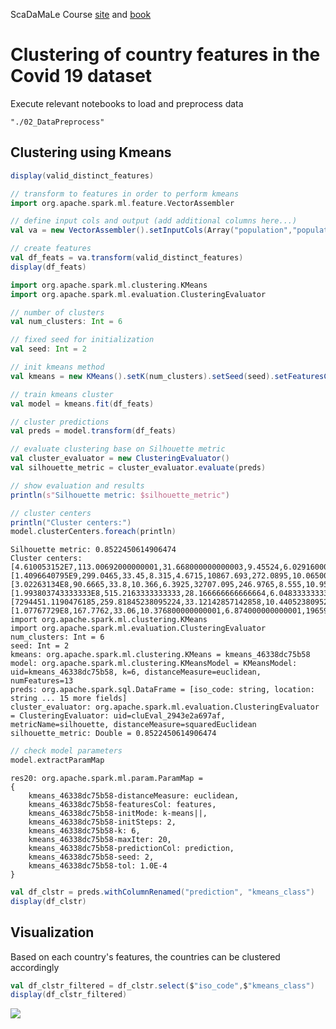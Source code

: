<div class="cell markdown">

ScaDaMaLe Course [site](https://lamastex.github.io/scalable-data-science/sds/3/x/) and [book](https://lamastex.github.io/ScaDaMaLe/index.html)

</div>

<div class="cell markdown">

Clustering of country features in the Covid 19 dataset
======================================================

</div>

<div class="cell markdown">

Execute relevant notebooks to load and preprocess data

</div>

<div class="cell code" execution_count="1" scrolled="false">

``` run
"./02_DataPreprocess"
```

</div>

<div class="cell markdown">

Clustering using Kmeans
-----------------------

</div>

<div class="cell code" execution_count="1" scrolled="false">

``` scala
display(valid_distinct_features)
```

</div>

<div class="cell code" execution_count="1" scrolled="false">

``` scala
// transform to features in order to perform kmeans
import org.apache.spark.ml.feature.VectorAssembler

// define input cols and output (add additional columns here...)
val va = new VectorAssembler().setInputCols(Array("population","population_density","median_age","aged_65_older","aged_70_older","gdp_per_capita","cardiovasc_death_rate","diabetes_prevalence","female_smokers","male_smokers","hospital_beds_per_thousand","life_expectancy","human_development_index")).setOutputCol("features")

// create features
val df_feats = va.transform(valid_distinct_features)
display(df_feats)
```

</div>

<div class="cell code" execution_count="1" scrolled="false">

``` scala
import org.apache.spark.ml.clustering.KMeans
import org.apache.spark.ml.evaluation.ClusteringEvaluator

// number of clusters
val num_clusters: Int = 6

// fixed seed for initialization
val seed: Int = 2

// init kmeans method
val kmeans = new KMeans().setK(num_clusters).setSeed(seed).setFeaturesCol("features")

// train kmeans cluster
val model = kmeans.fit(df_feats)

// cluster predictions
val preds = model.transform(df_feats)

// evaluate clustering base on Silhouette metric
val cluster_evaluator = new ClusteringEvaluator()
val silhouette_metric = cluster_evaluator.evaluate(preds)

// show evaluation and results
println(s"Silhouette metric: $silhouette_metric")

// cluster centers
println("Cluster centers:")
model.clusterCenters.foreach(println)
```

<div class="output execute_result plain_result" execution_count="1">

    Silhouette metric: 0.8522450614906474
    Cluster centers:
    [4.610053152E7,113.00692000000001,31.668000000000003,9.45524,6.029160000000001,17977.45664,247.31187999999995,6.65,9.020000000000001,29.740000000000002,2.9476000000000004,73.7436,0.7251200000000002]
    [1.4096640795E9,299.0465,33.45,8.315,4.6715,10867.693,272.0895,10.065000000000001,1.9,34.5,2.435,73.285,0.696]
    [3.02263134E8,90.6665,33.8,10.366,6.3925,32707.095,246.9765,8.555,10.950000000000001,50.349999999999994,1.905,75.28999999999999,0.8089999999999999]
    [1.993803743333333E8,515.2163333333333,28.166666666666664,6.048333333333333,3.700666666666666,7554.047999999999,299.66499999999996,8.280000000000001,4.633333333333333,33.1,1.2,71.91333333333333,0.643]
    [7294451.1190476185,259.81845238095224,33.12142857142858,10.440523809523814,6.707988095238093,24778.540952380958,246.83450000000002,7.545952380952383,11.430952380952382,31.786904761904758,3.2384761904761903,74.73202380952378,0.7552380952380952]
    [1.07767729E8,167.7762,33.06,10.376800000000001,6.874000000000001,19659.705700000002,258.51500000000004,9.284,9.4,35.4,4.029000000000001,75.318,0.7576]
    import org.apache.spark.ml.clustering.KMeans
    import org.apache.spark.ml.evaluation.ClusteringEvaluator
    num_clusters: Int = 6
    seed: Int = 2
    kmeans: org.apache.spark.ml.clustering.KMeans = kmeans_46338dc75b58
    model: org.apache.spark.ml.clustering.KMeansModel = KMeansModel: uid=kmeans_46338dc75b58, k=6, distanceMeasure=euclidean, numFeatures=13
    preds: org.apache.spark.sql.DataFrame = [iso_code: string, location: string ... 15 more fields]
    cluster_evaluator: org.apache.spark.ml.evaluation.ClusteringEvaluator = ClusteringEvaluator: uid=cluEval_2943e2a697af, metricName=silhouette, distanceMeasure=squaredEuclidean
    silhouette_metric: Double = 0.8522450614906474

</div>

</div>

<div class="cell code" execution_count="1" scrolled="false">

``` scala
// check model parameters
model.extractParamMap
```

<div class="output execute_result plain_result" execution_count="1">

    res20: org.apache.spark.ml.param.ParamMap =
    {
    	kmeans_46338dc75b58-distanceMeasure: euclidean,
    	kmeans_46338dc75b58-featuresCol: features,
    	kmeans_46338dc75b58-initMode: k-means||,
    	kmeans_46338dc75b58-initSteps: 2,
    	kmeans_46338dc75b58-k: 6,
    	kmeans_46338dc75b58-maxIter: 20,
    	kmeans_46338dc75b58-predictionCol: prediction,
    	kmeans_46338dc75b58-seed: 2,
    	kmeans_46338dc75b58-tol: 1.0E-4
    }

</div>

</div>

<div class="cell code" execution_count="1" scrolled="false">

``` scala
val df_clstr = preds.withColumnRenamed("prediction", "kmeans_class")
display(df_clstr)
```

</div>

<div class="cell markdown">

Visualization
-------------

Based on each country's features, the countries can be clustered accordingly

</div>

<div class="cell code" execution_count="1" scrolled="false">

``` scala
val df_clstr_filtered = df_clstr.select($"iso_code",$"kmeans_class")
display(df_clstr_filtered)
```

</div>

<div class="cell markdown">

![](https://github.com/r-e-x-a-g-o-n/scalable-data-science/blob/master/images/ScaDaMaLe/000_0-sds-3-x-projects/12_05_1.JPG?raw=true)

</div>

<div class="cell code" execution_count="1" scrolled="false">

</div>
